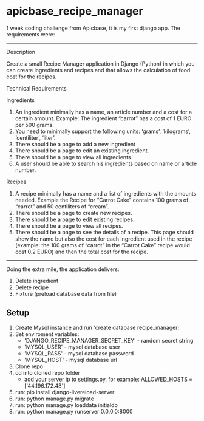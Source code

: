 # apicbase_recipe_manager

1 week coding challenge from Apicbase, it is my first django app. The requirements were:

______________________________________________
Description

Create a small Recipe Manager application in Django (Python) in which you can create ingredients and recipes and that allows the calculation of food cost for the recipes.

Technical Requirements

Ingredients

1) An ingredient minimally has a name, an article number and a cost for a certain amount. Example: The ingredient “carrot” has a cost of 1 EURO per 500 grams.
2) You need to minimally support the following units: ‘grams’, ‘kilograms’, ‘centiliter’, ‘liter’.
3) There should be a page to add a new ingredient
4) There should be a page to edit an existing ingredient.
5) There should be a page to view all ingredients.
6) A user should be able to search his ingredients based on name or article number.

Recipes

1) A recipe minimally has a name and a list of ingredients with the amounts needed. Example the Recipe for “Carrot Cake” contains 100 grams of “carrot” and 50 centiliters of “cream”.
2) There should be a page to create new recipes.
3) There should be a page to edit existing recipes.
4) There should be a page to view all recipes.
5) There should be a page to see the details of a recipe. This page should show the name but also the cost for each ingredient used in the recipe (example: the 100 grams of “carrot” in the “Carrot Cake” recipe would cost 0.2 EURO) and then the total cost for the recipe.
______________________________________________

Doing the extra mile, the application delivers:
 1) Delete ingredient
 2) Delete recipe
 3) Fixture (preload database data from file)

## Setup

1) Create Mysql instance and run 'create database recipe_manager;'
2) Set enviroment variables:
	- 'DJANGO_RECIPE_MANAGER_SECRET_KEY' - random secret string 
	- 'MYSQL_USER' - mysql database user
	- 'MYSQL_PASS' - mysql database password
	- 'MYSQL_HOST' - mysql database url
3) Clone repo
4) cd into cloned repo folder
	- add your server ip to settings.py, for example: ALLOWED_HOSTS = ['44.196.172.48']
5) run: pip install django-livereload-server
6) run: python manage.py migrate
7) run: python manage.py loaddata initialdb
8) run: python manage.py runserver 0.0.0.0:8000

